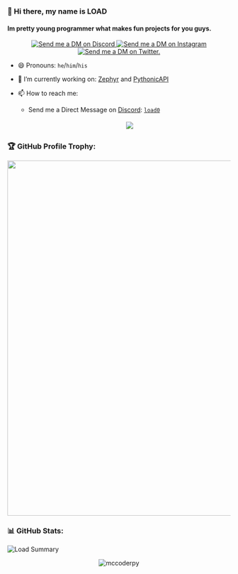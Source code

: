 ### 👋 Hi there, my name is LOAD
#### Im pretty young programmer what makes fun projects for you guys.

<p align="center">
  <a href="https://discord.com/users/1031145629872832633" target="_blank">
    <img src="https://img.shields.io/badge/-Discord-5865F2?style=for-the-badge&logo=discord&logoColor=white" alt="Send me a DM on Discord">
  </a>
  <a href="https://www.instagram.com/loado0/" target="_blank">
    <img src="https://img.shields.io/badge/-Instagram-EC3B83?style=for-the-badge&logo=instagram&logoColor=white" alt="Send me a DM on Instagram">
  </a>
  <a href="https://twitter.com/load_dev0" target="_blank">
    <img src="https://img.shields.io/badge/-Twitter-F5C400?style=for-the-badge&logo=twitter&logoColor=white" alt="Send me a DM on Twitter.">
  </a>
</p>

- 😄 Pronouns: `he`/`him`/`his`
- 🔭 I’m currently working on: [Zephyr](https://github.com/load-dev/Zephyr) and [PythonicAPI](https://github.com/load-dev/PythonicAPI)

- 📫 How to reach me: 
  
  - Send me a Direct Message on [Discord](https://discord.com): [`load0`](https://discord.com/users/1031145629872832633)

    <center>
      <a href='https://discord.com/users/1031145629872832633'>
        <img src="https://discord.c99.nl/widget/theme-1/1031145629872832633.png" style='padding: 5px'>
      </a>
    </center>

### 🏆 GitHub Profile Trophy:
<center>
  <a href="https://github.com/ryo-ma/github-profile-trophy">
    <img width=800 src="https://github-profile-trophy.vercel.app/?username=load-dev&column=8&theme=discord&no-frame=true&no-bg=true"/>
  </a>
</center>


### 📊 GitHub Stats:
![Load Summary](https://github-profile-summary-cards.vercel.app/api/cards/profile-details?username=load-dev&theme=monokai)

<p align="center" >
     <img src="https://komarev.com/ghpvc/?username=load-dev&style=flat" alt=mccoderpy>
</p>
